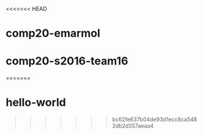 <<<<<<< HEAD
# comp20-emarmol
# comp20-s2016-team16
=======
# hello-world
>>>>>>> bc62fe637b04de93d1ecc8ca5482db2d357aeaa4
